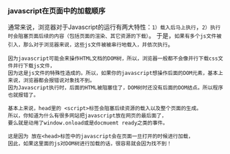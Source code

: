 ### javascript在页面中的加载顺序

通常来说，浏览器对于Javascript的运行有两大特性：`1）载入后马上执行`，`2）执行时会阻塞页面后续的内容（包括页面的渲染、其它资源的下载）`。
于是，`如果有多个js文件被引入，那么对于浏览器来说，这些js文件被被串行地载入，并依次执行`。

```
因为javascript可能会来操作HTML文档的DOM树，所以，浏览器一般都不会像并行下载css文件并行下载js文件，
因为这是js文件的特殊性造成的。所以，如果你的javascript想操作后面的DOM元素，基本上来说，浏览器都会报错说对象找不到。
因为Javascript执行时，后面的HTML被阻塞住了，DOM树时还没有后面的DOM结点。所以程序也就报错了。
```

```
基本上来说，head里的 <script>标签会阻塞后续资源的载入以及整个页面的生成。
所以，你知道为什么有很多网站把javascript放在网页的最后面了，
要么就是动用了window.onload或是docmuemt ready之类的事件。

这是因为 放在<head>标签中的javascript会在页面一旦打开的时候进行加载，
因此，如果这里面的js对DOM树进行加载的话，很容易就会因为找不到！
```
